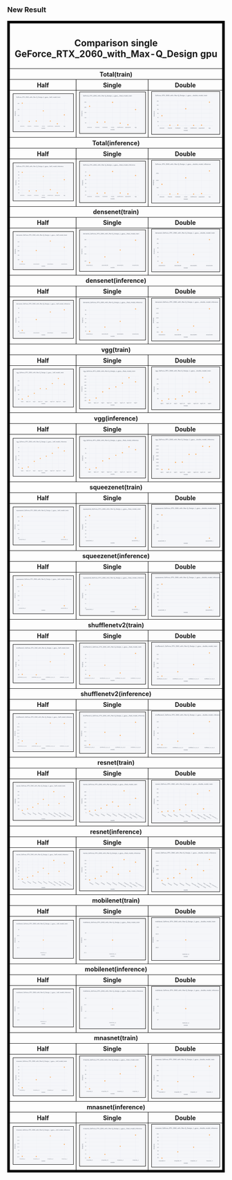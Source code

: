 

### New Result

<table border="5" bordercolor="black" align="center">
    <tr>
        <th colspan="3"><h2>Comparison single GeForce_RTX_2060_with_Max-Q_Design gpu</h2></th> 
    </tr>
    <th colspan="3"><bold>Total(train)<bold></th> 
    <tr>
        <th>Half</th>
        <th>Single</th>
        <th>Double</th>
    </tr>
    <tr>
        <td><img src="../fig/2060/GeForce_RTX_2060_with_Max-Q_Design_1_gpus__half_model_train.png" alt="" border=1 ></img></th>
        <td><img src="../fig/2060/GeForce_RTX_2060_with_Max-Q_Design_1_gpus__float_model_train.png" alt="" border=1 ></img></th>
                <!-- considering it is on the same folder that .html file -->
        <td><img src="../fig/2060/GeForce_RTX_2060_with_Max-Q_Design_1_gpus__double_model_train.png" alt="" border=1 ></img></th>
    </tr>
        <th colspan="3"><bold>Total(inference)<bold></th> 
    <tr>
        <th>Half</th>
        <th>Single</th>
        <th>Double</th>
    </tr>
    <tr>
        <td><img src="../fig/2060/GeForce_RTX_2060_with_Max-Q_Design_1_gpus__half_model_inference.png" alt="" border=1 ></img></th>
        <td><img src="../fig/2060/GeForce_RTX_2060_with_Max-Q_Design_1_gpus__float_model_inference.png" alt="" border=1 ></img></th>
                <!-- considering it is on the same folder that .html file -->
        <td><img src="../fig/2060/GeForce_RTX_2060_with_Max-Q_Design_1_gpus__double_model_inference.png" alt="" border=1 ></img></th>
    </tr>
     <th colspan="3"><bold>densenet(train)<bold></th> 
         <tr>
        <th>Half</th>
        <th>Single</th>
        <th>Double</th>
    </tr>
         <tr>
        <td><img src="../fig/2060/densenet_GeForce_RTX_2060_with_Max-Q_Design_1_gpus__half_model_train.png" alt="" border=1 ></img></th>
        <td><img src="../fig/2060/densenet_GeForce_RTX_2060_with_Max-Q_Design_1_gpus__float_model_train.png" alt="" border=1 ></img></th>
                <!-- considering it is on the same folder that .html file -->
        <td><img src="../fig/2060/densenet_GeForce_RTX_2060_with_Max-Q_Design_1_gpus__double_model_train.png" alt="" border=1 ></img></th>
    </tr>      <th colspan="3"><bold>densenet(inference)<bold></th> 
    <tr>
        <th>Half</th>
        <th>Single</th>
        <th>Double</th>
    </tr>
    <tr>
        <td><img src="../fig/2060/densenet_GeForce_RTX_2060_with_Max-Q_Design_1_gpus__half_model_inference.png" alt="" border=1 ></img></th>
        <td><img src="../fig/2060/densenet_GeForce_RTX_2060_with_Max-Q_Design_1_gpus__float_model_inference.png" alt="" border=1 ></img></th>
                <!-- considering it is on the same folder that .html file -->
        <td><img src="../fig/2060/densenet_GeForce_RTX_2060_with_Max-Q_Design_1_gpus__double_model_inference.png" alt="" border=1 ></img></th>
    </tr>
         <th colspan="3"><bold>vgg(train)<bold></th> 
         <tr>
        <th>Half</th>
        <th>Single</th>
        <th>Double</th>
    </tr>
         <tr>
        <td><img src="../fig/2060/vgg_GeForce_RTX_2060_with_Max-Q_Design_1_gpus__half_model_train.png" alt="" border=1 ></img></th>
        <td><img src="../fig/2060/vgg_GeForce_RTX_2060_with_Max-Q_Design_1_gpus__float_model_train.png" alt="" border=1 ></img></th>
                <!-- considering it is on the same folder that .html file -->
        <td><img src="../fig/2060/vgg_GeForce_RTX_2060_with_Max-Q_Design_1_gpus__double_model_train.png" alt="" border=1 ></img></th>
    </tr> <th colspan="3"><bold>vgg(inference)<bold></th> 
    <tr>
        <th>Half</th>
        <th>Single</th>
        <th>Double</th>
    </tr>
    <tr>
        <td><img src="../fig/2060/vgg_GeForce_RTX_2060_with_Max-Q_Design_1_gpus__half_model_inference.png" alt="" border=1 ></img></th>
        <td><img src="../fig/2060/vgg_GeForce_RTX_2060_with_Max-Q_Design_1_gpus__float_model_inference.png" alt="" border=1 ></img></th>
                <!-- considering it is on the same folder that .html file -->
        <td><img src="../fig/2060/vgg_GeForce_RTX_2060_with_Max-Q_Design_1_gpus__double_model_inference.png" alt="" border=1 ></img></th></tr>
             <th colspan="3"><bold>squeezenet(train)<bold></th> 
         <tr>
        <th>Half</th>
        <th>Single</th>
        <th>Double</th>
    </tr>
         <tr>
        <td><img src="../fig/2060/squeezenet_GeForce_RTX_2060_with_Max-Q_Design_1_gpus__half_model_train.png" alt="" border=1 ></img></th>
        <td><img src="../fig/2060/squeezenet_GeForce_RTX_2060_with_Max-Q_Design_1_gpus__float_model_train.png" alt="" border=1 ></img></th>
                <!-- considering it is on the same folder that .html file -->
        <td><img src="../fig/2060/squeezenet_GeForce_RTX_2060_with_Max-Q_Design_1_gpus__double_model_train.png" alt="" border=1 ></img></th>
    </tr>
    <th colspan="3"><bold>squeezenet(inference)<bold></th> 
    <tr>
        <th>Half</th>
        <th>Single</th>
        <th>Double</th>
    </tr>
    <tr>
        <td><img src="../fig/2060/squeezenet_GeForce_RTX_2060_with_Max-Q_Design_1_gpus__half_model_inference.png" alt="" border=1 ></img></th>
        <td><img src="../fig/2060/squeezenet_GeForce_RTX_2060_with_Max-Q_Design_1_gpus__float_model_inference.png" alt="" border=1 ></img></th>
                <!-- considering it is on the same folder that .html file -->
        <td><img src="../fig/2060/squeezenet_GeForce_RTX_2060_with_Max-Q_Design_1_gpus__double_model_inference.png" alt="" border=1 ></img></th></tr>
                 <th colspan="3"><bold>shufflenetv2(train)<bold></th> 
         <tr>
        <th>Half</th>
        <th>Single</th>
        <th>Double</th>
    </tr>
         <tr>
        <td><img src="../fig/2060/shufflenetv2_GeForce_RTX_2060_with_Max-Q_Design_1_gpus__half_model_train.png" alt="" border=1 ></img></th>
        <td><img src="../fig/2060/shufflenetv2_GeForce_RTX_2060_with_Max-Q_Design_1_gpus__float_model_train.png" alt="" border=1 ></img></th>
                <!-- considering it is on the same folder that .html file -->
        <td><img src="../fig/2060/shufflenetv2_GeForce_RTX_2060_with_Max-Q_Design_1_gpus__double_model_train.png" alt="" border=1 ></img></th></tr>
        <th colspan="3"><bold>shufflenetv2(inference)<bold></th> 
    <tr>
        <th>Half</th>
        <th>Single</th>
        <th>Double</th>
    </tr>
    <tr>
        <td><img src="../fig/2060/shufflenetv2_GeForce_RTX_2060_with_Max-Q_Design_1_gpus__half_model_inference.png" alt="" border=1 ></img></th>
        <td><img src="../fig/2060/shufflenetv2_GeForce_RTX_2060_with_Max-Q_Design_1_gpus__float_model_inference.png" alt="" border=1 ></img></th>
                <!-- considering it is on the same folder that .html file -->
        <td><img src="../fig/2060/shufflenetv2_GeForce_RTX_2060_with_Max-Q_Design_1_gpus__double_model_inference.png" alt="" border=1 ></img></th></tr>
                     <th colspan="3"><bold>resnet(train)<bold></th> 
         <tr>
        <th>Half</th>
        <th>Single</th>
        <th>Double</th>
    </tr>
         <tr>
        <td><img src="../fig/2060/resnet_GeForce_RTX_2060_with_Max-Q_Design_1_gpus__half_model_train.png" alt="" border=1 ></img></th>
        <td><img src="../fig/2060/resnet_GeForce_RTX_2060_with_Max-Q_Design_1_gpus__float_model_train.png" alt="" border=1 ></img></th>
                <!-- considering it is on the same folder that .html file -->
        <td><img src="../fig/2060/resnet_GeForce_RTX_2060_with_Max-Q_Design_1_gpus__double_model_train.png" alt="" border=1 ></img></th></tr>
        <th colspan="3"><bold>resnet(inference)<bold></th> 
    <tr>
        <th>Half</th>
        <th>Single</th>
        <th>Double</th>
    </tr>
    <tr>
        <td><img src="../fig/2060/resnet_GeForce_RTX_2060_with_Max-Q_Design_1_gpus__half_model_inference.png" alt="" border=1 ></img></th>
        <td><img src="../fig/2060/resnet_GeForce_RTX_2060_with_Max-Q_Design_1_gpus__float_model_inference.png" alt="" border=1 ></img></th>
                <!-- considering it is on the same folder that .html file -->
        <td><img src="../fig/2060/resnet_GeForce_RTX_2060_with_Max-Q_Design_1_gpus__double_model_inference.png" alt="" border=1 ></img></th></tr>
                     <th colspan="3"><bold>mobilenet(train)<bold></th> 
         <tr>
        <th>Half</th>
        <th>Single</th>
        <th>Double</th>
    </tr>
         <tr>
        <td><img src="../fig/2060/mobilenet_GeForce_RTX_2060_with_Max-Q_Design_1_gpus__half_model_train.png" alt="" border=1 ></img></th>
        <td><img src="../fig/2060/mobilenet_GeForce_RTX_2060_with_Max-Q_Design_1_gpus__float_model_train.png" alt="" border=1 ></img></th>
                <!-- considering it is on the same folder that .html file -->
        <td><img src="../fig/2060/mobilenet_GeForce_RTX_2060_with_Max-Q_Design_1_gpus__double_model_train.png" alt="" border=1 ></img></th></tr>
        <th colspan="3"><bold>mobilenet(inference)<bold></th> 
    <tr>
        <th>Half</th>
        <th>Single</th>
        <th>Double</th>
    </tr>
    <tr>
        <td><img src="../fig/2060/mobilenet_GeForce_RTX_2060_with_Max-Q_Design_1_gpus__half_model_inference.png" alt="" border=1 ></img></th>
        <td><img src="../fig/2060/mobilenet_GeForce_RTX_2060_with_Max-Q_Design_1_gpus__float_model_inference.png" alt="" border=1 ></img></th>
                <!-- considering it is on the same folder that .html file -->
        <td><img src="../fig/2060/mobilenet_GeForce_RTX_2060_with_Max-Q_Design_1_gpus__double_model_inference.png" alt="" border=1 ></img></th></tr>
                     <th colspan="3"><bold>mnasnet(train)<bold></th> 
         <tr>
        <th>Half</th>
        <th>Single</th>
        <th>Double</th>
    </tr>
         <tr>
        <td><img src="../fig/2060/mnasnet_GeForce_RTX_2060_with_Max-Q_Design_1_gpus__half_model_train.png" alt="" border=1 ></img></th>
        <td><img src="../fig/2060/mnasnet_GeForce_RTX_2060_with_Max-Q_Design_1_gpus__float_model_train.png" alt="" border=1 ></img></th>
                <!-- considering it is on the same folder that .html file -->
        <td><img src="../fig/2060/mnasnet_GeForce_RTX_2060_with_Max-Q_Design_1_gpus__double_model_train.png" alt="" border=1 ></img></th></tr>
<th colspan="3"><bold>mnasnet(inference)<bold></th> 
    <tr>
        <th>Half</th>
        <th>Single</th>
        <th>Double</th>
    </tr>
    <tr>
        <td><img src="../fig/2060/mnasnet_GeForce_RTX_2060_with_Max-Q_Design_1_gpus__half_model_inference.png" alt="" border=1 ></img></th>
        <td><img src="../fig/2060/mnasnet_GeForce_RTX_2060_with_Max-Q_Design_1_gpus__float_model_inference.png" alt="" border=1 ></img></th>
                <!-- considering it is on the same folder that .html file -->
        <td><img src="../fig/2060/mnasnet_GeForce_RTX_2060_with_Max-Q_Design_1_gpus__double_model_inference.png" alt="" border=1 ></img></th></tr>



        
</table>



